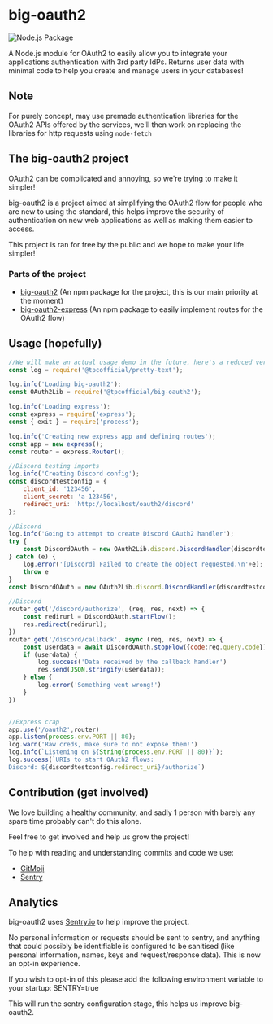 # big-oauth2

![Node.js Package](https://github.com/tpcofficial/big-oauth2/workflows/Node.js%20Package/badge.svg)

A Node.js module for OAuth2 to easily allow you to integrate your applications authentication with 3rd party IdPs. Returns user data with minimal code to help you create and manage users in your databases!

## Note

For purely concept, may use premade authentication libraries for the OAuth2 APIs offered by the services, we'll then work on replacing the libraries for http requests using `node-fetch`

## The big-oauth2 project

OAuth2 can be complicated and annoying, so we're trying to make it simpler!

big-oauth2 is a project aimed at simplifying the OAuth2 flow for people who are new to using the standard, this helps improve the security of authentication on new web applications as well as making them easier to access.

This project is ran for free by the public and we hope to make your life simpler!

### Parts of the project

- [big-oauth2](https://github.com/tpcofficial/big-oauth2) (An npm package for the project, this is our main priority at the moment)
- [big-oauth2-express](https://github.com/tpcofficial/big-oauth2-express) (An npm package to easily implement routes for the OAuth2 flow)

## Usage (hopefully)

```js
//We will make an actual usage demo in the future, here's a reduced version of our testing script to suffice while we work on one!
const log = require('@tpcofficial/pretty-text');

log.info('Loading big-oauth2');
const OAuth2Lib = require('@tpcofficial/big-oauth2');

log.info('Loading express');
const express = require('express');
const { exit } = require('process');

log.info('Creating new express app and defining routes');
const app = new express();
const router = express.Router();

//Discord testing imports
log.info('Creating Discord config');
const discordtestconfig = {
    client_id: '123456',
    client_secret: 'a-123456',
    redirect_uri: 'http://localhost/oauth2/discord'
};

//Discord
log.info('Going to attempt to create Discord OAuth2 handler');
try {
    const DiscordOAuth = new OAuth2Lib.discord.DiscordHandler(discordtestconfig);
} catch (e) {
    log.error('[Discord] Failed to create the object requested.\n'+e);;
    throw e
}
const DiscordOAuth = new OAuth2Lib.discord.DiscordHandler(discordtestconfig);

//Discord
router.get('/discord/authorize', (req, res, next) => {
    const redirurl = DiscordOAuth.startFlow();
    res.redirect(redirurl);
})
router.get('/discord/callback', async (req, res, next) => {
    const userdata = await DiscordOAuth.stopFlow({code:req.query.code})
    if (userdata) {
        log.success('Data received by the callback handler')
        res.send(JSON.stringify(userdata));       
    } else {  
        log.error('Something went wrong!')
    }
})


//Express crap
app.use('/oauth2',router)
app.listen(process.env.PORT || 80);
log.warn('Raw creds, make sure to not expose them!')
log.info(`Listening on ${String(process.env.PORT || 80)}`);
log.success(`URIs to start OAuth2 flows:
Discord: ${discordtestconfig.redirect_uri}/authorize`)

```

## Contribution (get involved)

We love building a healthy community, and sadly 1 person with barely any spare time probably can't do this alone.

Feel free to get involved and help us grow the project!

To help with reading and understanding commits and code we use:

- [GitMoji](https://gitmoji.dev/)
- [Sentry](https://sentry.io)

## Analytics

big-oauth2 uses [Sentry.io](https://sentry.io) to help improve the project.

No personal information or requests should be sent to sentry, and anything that could possibly be identifiable is configured to be sanitised (like personal information, names, keys and request/response data).
This is now an opt-in experience.

If you wish to opt-in of this please add the following environment variable to your startup: SENTRY=true

This will run the sentry configuration stage, this helps us improve big-oauth2.
